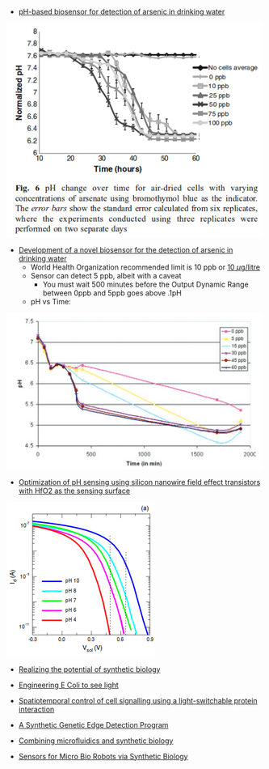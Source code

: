 - [pH-based biosensor for detection of arsenic in drinking water](/papers/pH_based_biosensor_arsenic_drinkingwater.pdf)

![pH Response](pHResponse_pH6to8.png)

- [Development of a novel biosensor for the detection of arsenic in drinking water](/papers/Edinburgh_Development_arsenic_drinking_water.pdf)
	- World Health Organization recommended limit is 10 ppb or [10 $\mu$g/litre](http://www.who.int/mediacentre/factsheets/fs372/en/)
	- Sensor can detect 5 ppb, albeit with a caveat
		- You must wait 500 minutes before the Output Dynamic Range between 0ppb and 5ppb goes above .1pH
 	- pH vs Time:

![pH Response](pHresponse.png)


- [Optimization of pH sensing using silicon nanowire field effect transistors with HfO2 as the sensing surface](/papers/NanowireFET_Nanotechnology.pdf)

![IV Curve](IV.png)

- [Realizing the potential of synthetic biology](/papers/nrm3767.pdf)

- [Engineering E Coli to see light](/papers/Engineering_EColi_tosee_light.pdf)

- [Spatiotemporal control of cell signalling using a light-switchable protein interaction](/papers/Spatiotemporal.pdf)

- [A Synthetic Genetic Edge Detection Program](/papers/Synthetic_edge_Detection.pdf)

- [Combining microfluidics and synthetic biology](/papers/Microfluidics_and_SynBio.pdf)

- [Sensors for Micro Bio Robots via Synthetic Biology](/papers/uBioRobots.pdf)
